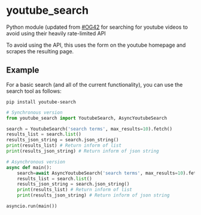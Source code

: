 # youtube_search

Python module (updated from [#OG42](https://github.com/joetats/youtube_search/pull/42) for searching for youtube videos to avoid using their heavily rate-limited API

To avoid using the API, this uses the form on the youtube homepage and scrapes the resulting page.

## Example

For a basic search (and all of the current functionality), you can use the search tool as follows:

```pip install youtube-search```

```python
# Synchronous version
from youtube_search import YoutubeSearch, AsyncYoutubeSearch

search = YoutubeSearch('search terms', max_results=10).fetch()
results_list = search.list()
results_json_string = search.json_string()
print(results_list) # Return inform of list
print(results_json_string) # Return inform of json string

# Asynchronous version
async def main():
    search=await AsyncYoutubeSearch('search terms', max_results=10).fetch()
    results_list = search.list()
    results_json_string = search.json_string()
    print(results_list) # Return inform of list
    print(results_json_string) # Return inform of json string

asyncio.run(main())

```
